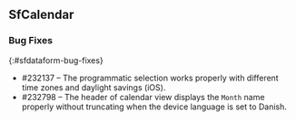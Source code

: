 ## SfCalendar

### Bug Fixes
{:#sfdataform-bug-fixes}

* \#232137 – The programmatic selection works properly with different time zones and daylight savings (iOS).
* \#232798 – The header of calendar view displays the `Month` name properly without truncating when the device language is set to Danish.


